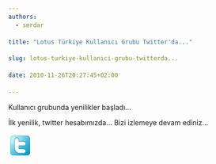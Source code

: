 ```yaml
---
authors:
  - serdar

title: "Lotus Türkiye Kullanıcı Grubu Twitter'da..."

slug: lotus-turkiye-kullanici-grubu-twitterda...

date: 2010-11-26T20:27:45+02:00

---
```


Kullanıcı grubunda yenilikler başladı...

İlk yenilik, twitter hesabımızda... Bizi izlemeye devam ediniz...

[![Image:Lotus Türkiye Kullanıcı Grubu Twitter’da...](../../images/imported/lotus-turkiye-kullanici-grubu-twitterda-M2.png)](http://twitter.com/LUGTR)
